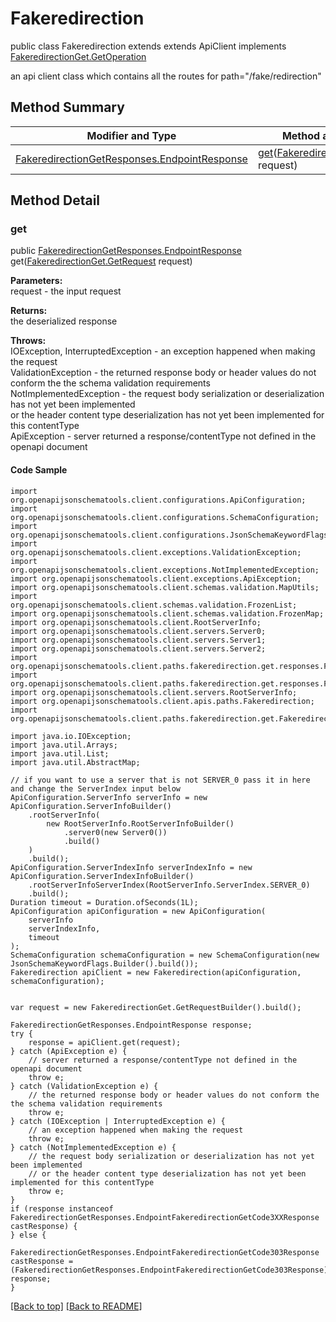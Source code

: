 # Fakeredirection

public class Fakeredirection extends extends ApiClient implements
[FakeredirectionGet.GetOperation](../../paths/fakeredirection/FakeredirectionGet.md#getoperation)

an api client class which contains all the routes for path="/fake/redirection"

## Method Summary
| Modifier and Type | Method and Description |
| ----------------- | ---------------------- |
| [FakeredirectionGetResponses.EndpointResponse](../../paths/fakeredirection/get/FakeredirectionGetResponses.md#endpointresponse) | [get](#get)([FakeredirectionGet.GetRequest](../../paths/fakeredirection/FakeredirectionGet.md#getrequest) request) |

## Method Detail

### get
public [FakeredirectionGetResponses.EndpointResponse](../../paths/fakeredirection/get/FakeredirectionGetResponses.md#endpointresponse) get([FakeredirectionGet.GetRequest](../../paths/fakeredirection/FakeredirectionGet.md#getrequest) request)

**Parameters:**<br>
request - the input request

**Returns:**<br>
the deserialized response

**Throws:**<br>
IOException, InterruptedException - an exception happened when making the request<br>
ValidationException - the returned response body or header values do not conform the the schema validation requirements<br>
NotImplementedException - the request body serialization or deserialization has not yet been implemented<br>
                          or the header content type deserialization has not yet been implemented for this contentType<br>
ApiException - server returned a response/contentType not defined in the openapi document<br>

#### Code Sample
```
import org.openapijsonschematools.client.configurations.ApiConfiguration;
import org.openapijsonschematools.client.configurations.SchemaConfiguration;
import org.openapijsonschematools.client.configurations.JsonSchemaKeywordFlags;
import org.openapijsonschematools.client.exceptions.ValidationException;
import org.openapijsonschematools.client.exceptions.NotImplementedException;
import org.openapijsonschematools.client.exceptions.ApiException;
import org.openapijsonschematools.client.schemas.validation.MapUtils;
import org.openapijsonschematools.client.schemas.validation.FrozenList;
import org.openapijsonschematools.client.schemas.validation.FrozenMap;
import org.openapijsonschematools.client.RootServerInfo;
import org.openapijsonschematools.client.servers.Server0;
import org.openapijsonschematools.client.servers.Server1;
import org.openapijsonschematools.client.servers.Server2;
import org.openapijsonschematools.client.paths.fakeredirection.get.responses.FakeredirectionGetCode303Response;
import org.openapijsonschematools.client.paths.fakeredirection.get.responses.FakeredirectionGetCode3XXResponse;
import org.openapijsonschematools.client.servers.RootServerInfo;
import org.openapijsonschematools.client.apis.paths.Fakeredirection;
import org.openapijsonschematools.client.paths.fakeredirection.get.FakeredirectionGetResponses;

import java.io.IOException;
import java.util.Arrays;
import java.util.List;
import java.util.AbstractMap;

// if you want to use a server that is not SERVER_0 pass it in here and change the ServerIndex input below
ApiConfiguration.ServerInfo serverInfo = new ApiConfiguration.ServerInfoBuilder()
    .rootServerInfo(
        new RootServerInfo.RootServerInfoBuilder()
            .server0(new Server0())
            .build()
    )
    .build();
ApiConfiguration.ServerIndexInfo serverIndexInfo = new ApiConfiguration.ServerIndexInfoBuilder()
    .rootServerInfoServerIndex(RootServerInfo.ServerIndex.SERVER_0)
    .build();
Duration timeout = Duration.ofSeconds(1L);
ApiConfiguration apiConfiguration = new ApiConfiguration(
    serverInfo
    serverIndexInfo,
    timeout
);
SchemaConfiguration schemaConfiguration = new SchemaConfiguration(new JsonSchemaKeywordFlags.Builder().build());
Fakeredirection apiClient = new Fakeredirection(apiConfiguration, schemaConfiguration);


var request = new FakeredirectionGet.GetRequestBuilder().build();

FakeredirectionGetResponses.EndpointResponse response;
try {
    response = apiClient.get(request);
} catch (ApiException e) {
    // server returned a response/contentType not defined in the openapi document
    throw e;
} catch (ValidationException e) {
    // the returned response body or header values do not conform the the schema validation requirements
    throw e;
} catch (IOException | InterruptedException e) {
    // an exception happened when making the request
    throw e;
} catch (NotImplementedException e) {
    // the request body serialization or deserialization has not yet been implemented
    // or the header content type deserialization has not yet been implemented for this contentType
    throw e;
}
if (response instanceof FakeredirectionGetResponses.EndpointFakeredirectionGetCode3XXResponse castResponse) {
} else {
    FakeredirectionGetResponses.EndpointFakeredirectionGetCode303Response castResponse = (FakeredirectionGetResponses.EndpointFakeredirectionGetCode303Response) response;
}
```
[[Back to top]](#top) [[Back to README]](../../../README.md)
